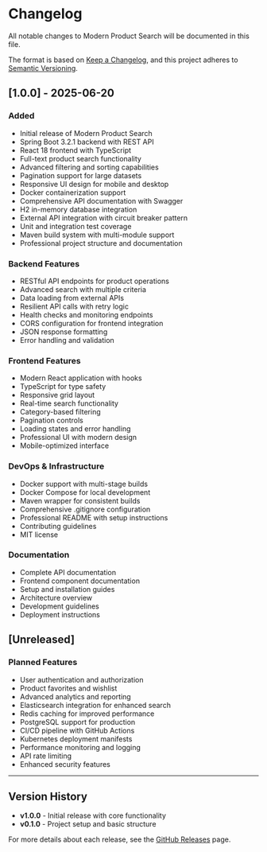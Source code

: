 # Changelog

All notable changes to Modern Product Search will be documented in this file.

The format is based on [Keep a Changelog](https://keepachangelog.com/en/1.0.0/),
and this project adheres to [Semantic Versioning](https://semver.org/spec/v2.0.0.html).

## [1.0.0] - 2025-06-20

### Added
- Initial release of Modern Product Search
- Spring Boot 3.2.1 backend with REST API
- React 18 frontend with TypeScript
- Full-text product search functionality
- Advanced filtering and sorting capabilities
- Pagination support for large datasets
- Responsive UI design for mobile and desktop
- Docker containerization support
- Comprehensive API documentation with Swagger
- H2 in-memory database integration
- External API integration with circuit breaker pattern
- Unit and integration test coverage
- Maven build system with multi-module support
- Professional project structure and documentation

### Backend Features
- RESTful API endpoints for product operations
- Advanced search with multiple criteria
- Data loading from external APIs
- Resilient API calls with retry logic
- Health checks and monitoring endpoints
- CORS configuration for frontend integration
- JSON response formatting
- Error handling and validation

### Frontend Features
- Modern React application with hooks
- TypeScript for type safety
- Responsive grid layout
- Real-time search functionality
- Category-based filtering
- Pagination controls
- Loading states and error handling
- Professional UI with modern design
- Mobile-optimized interface

### DevOps & Infrastructure
- Docker support with multi-stage builds
- Docker Compose for local development
- Maven wrapper for consistent builds
- Comprehensive .gitignore configuration
- Professional README with setup instructions
- Contributing guidelines
- MIT license

### Documentation
- Complete API documentation
- Frontend component documentation
- Setup and installation guides
- Architecture overview
- Development guidelines
- Deployment instructions

## [Unreleased]

### Planned Features
- User authentication and authorization
- Product favorites and wishlist
- Advanced analytics and reporting
- Elasticsearch integration for enhanced search
- Redis caching for improved performance
- PostgreSQL support for production
- CI/CD pipeline with GitHub Actions
- Kubernetes deployment manifests
- Performance monitoring and logging
- API rate limiting
- Enhanced security features

---

## Version History

- **v1.0.0** - Initial release with core functionality
- **v0.1.0** - Project setup and basic structure

For more details about each release, see the [GitHub Releases](https://github.com/vineetkumarg8/modern-product-search/releases) page.
